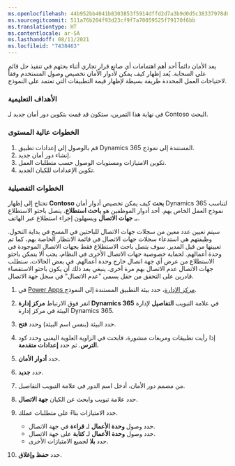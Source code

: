 ```yaml
---
ms.openlocfilehash: 44b952bb4041b8303853f5914dffd2d7a3b9d0d5c38337978d8a890ad52b895b
ms.sourcegitcommit: 511a76b204f93d23cf9f7a70059525f79170f6bb
ms.translationtype: HT
ms.contentlocale: ar-SA
ms.lasthandoff: 08/11/2021
ms.locfileid: "7438463"
---
```

يعد الأمان دائماً أحد أهم اهتمامات أي صانع قرار تجاري أثناء بحثهم في تنفيذ حل قائم على السحابة. يُعد إظهار كيف يمكن لأدوار الأمان تخصيص وصول المستخدم وفقاً لاحتياجات العمل المحددة طريقة بسيطة لإظهار قيمة التطبيقات التي تعتمد على النموذج. 

### <a name="learning-objectives"></a>الأهداف التعليمية
في نهاية هذا التمرين، ستكون قد قمت بتكوين دور أمان جديد لـ Contoso البحث. 

### <a name="high-level-steps"></a>الخطوات عالية المستوى
1. قم بالوصول إلى إعدادات تطبيق Dynamics 365 المستندة إلى نموذج.
2. إنشاء دور أمان جديد.
3. تكوين الامتيازات ومستويات الوصول حسب متطلبات العمل.
4. تكوين الإعدادات للكيان الجديد.

### <a name="detailed-steps"></a>الخطوات التفصيلية 
تحتاج إلى إظهار **Contoso بحث** كيف يمكن تخصيص أدوار أمان Dynamics 365 لتناسب نموذج العمل الخاص بهم. أحد أدوار الموظفين هو **باحث استطلاع.** يتصل باحثو الاستطلاع بـ **جهات الاتصال** ويسهلون إجراء استطلاع عبر الهاتف.

سيتم تعيين عدد معين من سجلات جهات الاتصال للباحثين في المسح في بداية التحول. وظيفتهم هي استدعاء سجلات جهات الاتصال في قائمة الانتظار الخاصة بهم، كما تم تعيينها من قبل المدير. سوف يتصل باحث الاستطلاع فقط بجهات الاتصال الموجودة في وحدة أعمالهم. لحماية خصوصية جهات الاتصال الأخرى في النظام، يجب ألا يتمكن باحثو الاستطلاع من عرض أي جهة اتصال خارج وحدة أعمالهم. في بعض الحالات، ستطلب جهات الاتصال عدم الاتصال بهم مرة أخرى. ينبغي بعد ذلك أن يكون باحثو الاستقصاء قادرين على التحقق من حقل يسمى "عدم الاتصال" في سجل جهة الاتصال.

1.  في [Power Apps مركز الإدارة](https://admin.powerplatform.microsoft.com)، حدد بيئة التطبيق المستندة إلى النموذج.

2.  انقر فوق الارتباط **مركز إدارة Dynamics 365** في علامة التبويب **التفاصيل** لإدارة البيئة في مركز إدارة Dynamics 365.

3.  حدد البيئة (بنفس اسم البيئة) وحدد **فتح**.

4.  إذا رأيت تطبيقات ومربعات منشورة، فابحث في الزاوية العلوية اليمنى وحدد كود **الترس**. ثم حدد **إعدادات متقدمة.**

5.  حدد **أدوار الأمان.**

6.  حدد **جديد‎**.

7.  من مصمم دور الأمان، أدخل اسم الدور في علامة التبويب التفاصيل.

8.  حدد علامة تبويب وابحث عن الكيان **جهة الاتصال**.

9.  حدد الامتيازات بناءً على متطلبات عملك.
    - حدد وصول **وحدة الأعمال** لـ **قراءة** في جهة الاتصال.
    - حدد وصول **وحدة الأعمال** لـ **كتابة** على جهة الاتصال.
    - حدد **بلا** لجميع الامتيازات الأخرى.

10. حدد **حفظ وإغلاق**.
